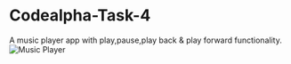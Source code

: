 # Codealpha-Task-4
A music player app with play,pause,play back &amp; play forward functionality.
![Music Player](https://github.com/ImtiazAyesha/Codealpha-Task-4/assets/159868322/69c4ccc2-be20-4b59-b369-c3b7d1a66339)
